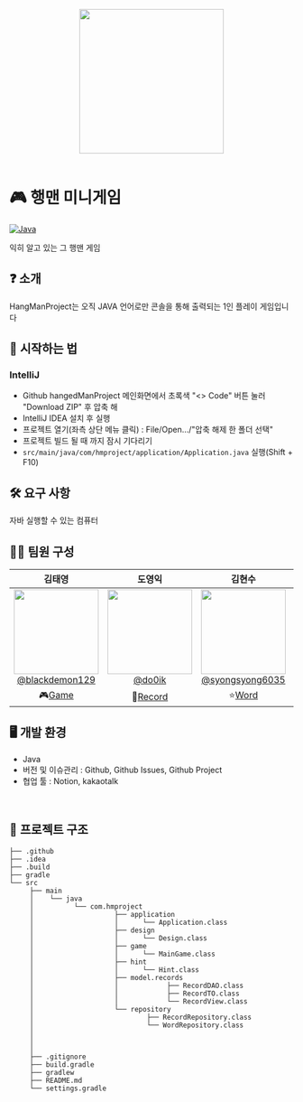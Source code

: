 <p align="center">
  <picture>
    <source
      width="256px"
      media="(prefers-color-scheme: dark)"
      srcset="https://github.com/backendProjectGroup3/hangedManProject/assets/133643805/a3c8825e-4625-4037-adbe-9d5534017601"
    >
    <img 
      width="256px"
      src="https://github.com/backendProjectGroup3/hangedManProject/assets/133643805/e199daab-d996-46c7-86c0-1b7699ed4914"
    >
  </picture>
  <br>
  <br>
</p>

# 🎮 행맨 미니게임

[![Java](https://img.shields.io/badge/language-java-orange.svg?style=flat
)](https://www.oracle.com/java/technologies/javase-downloads.html)

익히 알고 있는 그 행맨 게임

## ❓ 소개

HangManProject는 오직 JAVA 언어로만 콘솔을 통해 출력되는 1인 플레이 게임입니다

## 🚀 시작하는 법

### IntelliJ
- Github hangedManProject 메인화면에서 초록색 "<> Code" 버튼 눌러 "Download ZIP" 후 압축 해
- IntelliJ IDEA 설치 후 실행
- 프로젝트 열기(좌측 상단 메뉴 클릭) : File/Open.../"압축 해제 한 폴더 선택"
- 프로젝트 빌드 될 때 까지 잠시 기다리기
- `src/main/java/com/hmproject/application/Application.java` 실행(Shift + F10)

## 🛠️ 요구 사항
자바 실행할 수 있는 컴퓨터

## 🕺🏻 팀원 구성
<div align="center">

| **김태영** | **도영익** | **김현수** | **안홍영** |
| :------: |  :------: | :------: | :------: |
| [<img src="https://avatars.githubusercontent.com/u/64628733?v=4" height=150 width=150> <br/> @blackdemon129](https://github.com/blackdemon129) | [<img src="https://avatars.githubusercontent.com/u/133643805?v=4" height=150 width=150> <br/> @do0ik](https://github.com/do0ik) | [<img src="https://avatars.githubusercontent.com/u/130562778?v=4" height=150 width=150> <br/> @syongsyong6035](https://github.com/syongsyong6035) | [<img src="https://avatars.githubusercontent.com/u/96677474?v=4" height=150 width=150> <br/> @inredzero](https://github.com/inredzero) |
| 🎮[Game](https://github.com/backendProjectGroup3/hangedManProject/tree/feature/mainGame) | 📝[Record](https://github.com/backendProjectGroup3/hangedManProject/tree/feature/record) | ⭐[Word](https://github.com/backendProjectGroup3/hangedManProject/tree/feature-word) | 🎨[Design](https://github.com/backendProjectGroup3/hangedManProject/tree/feature/design5) |

</div>

## 🖥️ 개발 환경
- Java
- 버전 및 이슈관리 : Github, Github Issues, Github Project
- 협업 툴 : Notion, kakaotalk

<br>

## 🍆 프로젝트 구조
```
├── .github
├── .idea
├── .build
├── gradle
└── src
     ├── main     
     │    └── java
     │          └── com.hmproject
     │                    ├── application
     │                    │      └── Application.class
     │                    ├── design
     │                    │      └── Design.class
     │                    ├── game
     │                    │      └── MainGame.class
     │                    ├── hint
     │                    │      └── Hint.class
     │                    ├── model.records
     │                    │            ├── RecordDAO.class
     │                    │            ├── RecordTO.class
     │                    │            └── RecordView.class
     │                    └── repository
     │                            ├── RecordRepository.class
     │                            └── WordRepository.class
     │
     │
     │
     ├── .gitignore
     ├── build.gradle
     ├── gradlew
     ├── README.md
     └── settings.gradle   
```
<br>

